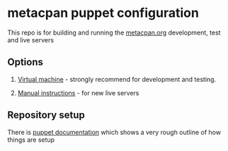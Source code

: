 # metacpan puppet configuration

This repo is for building and running the [metacpan.org](https://metacpan.org) development, test and live servers

## Options

1. [Virtual machine](https://github.com/CPAN-API/metacpan-developer) - strongly recommend for development and testing.

2. [Manual instructions](documentation/INSTALL_MANUALLY.md) - for new live servers

## Repository setup

There is [puppet documentation](documentation/puppet_setup.md)
which shows a very rough outline of how things are setup
